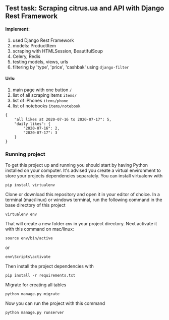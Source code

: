 ## Test task: Scraping citrus.ua and API with Django Rest Framework

#### Implement:
  1. used Django Rest Framework
  2. models: ProductItem
  3. scraping with HTMLSession, BeautifulSoup
  4. Celery, Redis
  5. testing models, views, urls
  6. filtering by 'type', 'price', 'cashbak' using ```django-filter```
  
#### Urls:
1. main page with one button  ```/```
2. list of all scraping items ```items/```
3. list of iPhones ```items/phone```
4. list of notebooks ```items/notebook```
```
{
    "all likes at 2020-07-16 to 2020-07-17": 5,
    "daily likes": {
        "2020-07-16": 2,
        "2020-07-17": 3
    }
}
```

### Running project

To get this project up and running you should start by having Python installed on your computer. It's advised you create a virtual environment to store your projects dependencies separately. You can install virtualenv with

```
pip install virtualenv
```

Clone or download this repository and open it in your editor of choice. In a terminal (mac/linux) or windows terminal, run the following command in the base directory of this project

```
virtualenv env
```

That will create a new folder `env` in your project directory. Next activate it with this command on mac/linux:

```
source env/bin/active
```
 or 
 ```
 env\Scripts\activate
```

Then install the project dependencies with

```
pip install -r requirements.txt
```

Migrate for creating all tables 

```
python manage.py migrate
```

Now you can run the project with this command

```
python manage.py runserver
```

